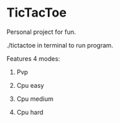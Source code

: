 # TicTacToe
Personal project for fun.

./tictactoe in terminal to run program.

Features 4 modes:

1. Pvp

2. Cpu easy

3. Cpu medium

4. Cpu hard
